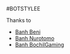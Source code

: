 #BOTSTYLEE

Thanks to
- [Banh Beni](https://github.com/Botstylee) <br> 
- [Banh Nurotomo](https://github.com/Nurutomo) <br> 
- [Banh BochilGaming](https://github.com/BochilGaming) <br> 
